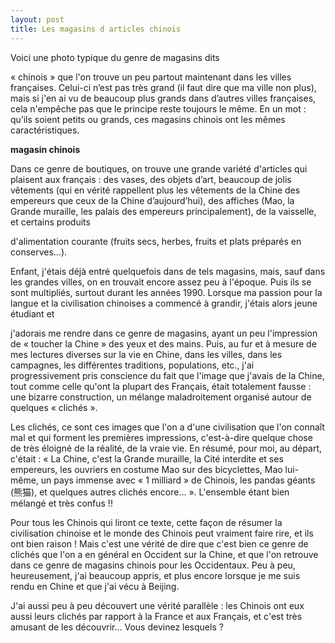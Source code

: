 ```yaml
---
layout: post
title: Les magasins d articles chinois
---
```


Voici une photo typique du genre de magasins dits

« chinois » que l'on trouve un peu partout maintenant dans les villes françaises. Celui-ci n’est pas très grand (il faut dire que ma ville non plus), mais si j'en ai vu de beaucoup plus grands dans d’autres villes françaises, cela n'empêche pas que le principe reste toujours le même. En un mot : qu’ils soient petits ou grands, ces magasins chinois ont les mêmes caractéristiques.

[](/node/143)**magasin chinois**

Dans ce genre de boutiques, on trouve une grande variété d'articles qui plaisent aux français : des vases, des objets d’art, beaucoup de jolis vêtements (qui en vérité rappellent plus les vêtements de la Chine des empereurs que ceux de la Chine d’aujourd’hui), des affiches (Mao, la Grande muraille, les palais des empereurs principalement), de la vaisselle, et certains produits

d'alimentation courante (fruits secs, herbes, fruits et plats préparés en conserves…).

Enfant, j'étais déjà entré quelquefois dans de tels magasins, mais, sauf dans les grandes villes, on en trouvait encore assez peu à l'époque. Puis ils se sont multipliés, surtout durant les années 1990. Lorsque ma passion pour la langue et la civilisation chinoises a commencé à grandir, j'étais alors jeune étudiant et

j'adorais me rendre dans ce genre de magasins, ayant un peu l'impression de « toucher la Chine » des yeux et des mains. Puis, au fur et à mesure de mes lectures diverses sur la vie en Chine, dans les villes, dans les campagnes, les différentes traditions, populations, etc., j'ai progressivement pris conscience du fait que l'image que j'avais de la Chine, tout comme celle qu'ont la plupart des Français, était totalement fausse : une bizarre construction, un mélange maladroitement organisé autour de quelques « clichés ».

Les clichés, ce sont ces images que l'on a d'une civilisation que l'on connaît mal et qui forment les premières impressions, c'est-à-dire quelque chose de très éloigné de la réalité, de la vraie vie. En résumé, pour moi,  au départ, c'était : « La Chine, c'est la Grande muraille, la Cité interdite et ses empereurs, les ouvriers en costume Mao sur des bicyclettes, Mao lui-même, un pays immense avec « 1 milliard » de Chinois, les pandas géants (熊猫), et quelques autres clichés encore… ». L'ensemble étant bien mélangé et très confus !!

Pour tous les Chinois qui liront ce texte, cette façon de résumer la civilisation chinoise et le monde des Chinois peut vraiment faire rire, et ils ont bien raison ! Mais c'est une vérité de dire que c'est bien ce genre de clichés que l'on a en général en Occident sur la Chine, et que l'on retrouve dans ce genre de magasins chinois pour les Occidentaux. Peu à peu, heureusement, j'ai beaucoup appris, et plus encore lorsque je me suis rendu en Chine et que j'ai vécu à Beijing.

J'ai aussi peu à peu découvert une vérité parallèle : les Chinois ont eux aussi leurs clichés par rapport à la France et aux Français, et c'est très amusant de les découvrir… Vous devinez lesquels ?
